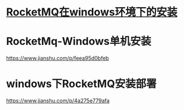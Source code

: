 # [RocketMQ在windows环境下的安装](https://www.cnblogs.com/coder-lzh/p/9006048.html)







# RocketMq-Windows单机安装

https://www.jianshu.com/p/feea95d0bfeb







# windows下RocketMQ安装部署

https://www.jianshu.com/p/4a275e779afa

